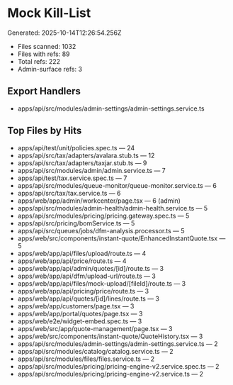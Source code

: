 # Mock Kill-List

Generated: 2025-10-14T12:26:54.256Z

* Files scanned: 1032
* Files with refs: 89
* Total refs: 222
* Admin-surface refs: 3

## Export Handlers
- apps/api/src/modules/admin-settings/admin-settings.service.ts

## Top Files by Hits
- apps/api/test/unit/policies.spec.ts — 24 
- apps/api/src/tax/adapters/avalara.stub.ts — 12 
- apps/api/src/tax/adapters/taxjar.stub.ts — 9 
- apps/api/src/modules/admin/admin.service.ts — 7 
- apps/api/test/tax.service.spec.ts — 7 
- apps/api/src/modules/queue-monitor/queue-monitor.service.ts — 6 
- apps/api/src/tax/tax.service.ts — 6 
- apps/web/app/admin/workcenter/page.tsx — 6 (admin)
- apps/api/src/modules/admin-health/admin-health.service.ts — 5 
- apps/api/src/modules/pricing/pricing.gateway.spec.ts — 5 
- apps/api/src/pricing/bomService.ts — 5 
- apps/api/src/queues/jobs/dfm-analysis.processor.ts — 5 
- apps/web/src/components/instant-quote/EnhancedInstantQuote.tsx — 5 
- apps/web/app/api/files/upload/route.ts — 4 
- apps/web/app/api/price/route.ts — 4 
- apps/web/app/api/admin/quotes/[id]/route.ts — 3 
- apps/web/app/api/dfm/upload-url/route.ts — 3 
- apps/web/app/api/files/mock-upload/[fileId]/route.ts — 3 
- apps/web/app/api/pricing/price/route.ts — 3 
- apps/web/app/api/quotes/[id]/lines/route.ts — 3 
- apps/web/app/customers/page.tsx — 3 
- apps/web/app/portal/quotes/page.tsx — 3 
- apps/web/e2e/widget-embed.spec.ts — 3 
- apps/web/src/app/quote-management/page.tsx — 3 
- apps/web/src/components/instant-quote/QuoteHistory.tsx — 3 
- apps/api/src/modules/admin-settings/admin-settings.service.ts — 2 
- apps/api/src/modules/catalog/catalog.service.ts — 2 
- apps/api/src/modules/files/files.service.ts — 2 
- apps/api/src/modules/pricing/pricing-engine-v2.service.spec.ts — 2 
- apps/api/src/modules/pricing/pricing-engine-v2.service.ts — 2 